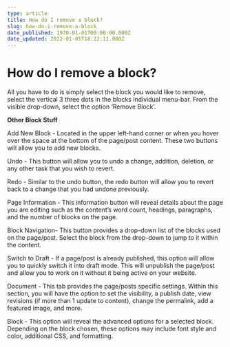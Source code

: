 ```yaml
---
type: article
title: How do I remove a block?
slug: how-do-i-remove-a-block
date_published: 1970-01-01T00:00:00.000Z
date_updated: 2022-01-05T18:22:11.000Z
---
```


# How do I remove a block?

All you have to do is simply select the block you would like to remove, select the vertical 3 three dots in the blocks individual menu-bar. From the visible drop-down, select the option ‘Remove Block’.

****Other Block Stuff****

Add New Block - Located in the upper left-hand corner or when you hover over the space at the bottom of the page/post content. These two buttons will allow you to add new blocks.

Undo - This button will allow you to undo a change, addition, deletion, or any other task that you wish to revert.

Redo - Similar to the undo button, the redo button will allow you to revert back to a change that you had undone previously.

Page Information - This information button will reveal details about the page you are editing such as the content’s word count, headings, paragraphs, and the number of blocks on the page.

Block Navigation- This button provides a drop-down list of the blocks used on the page/post. Select the block from the drop-down to jump to it within the content.

Switch to Draft - If a page/post is already published, this option will allow you to quickly switch it into draft mode. This will unpublish the page/post and allow you to work on it without it being active on your website.

Document - This tab provides the page/posts specific settings. Within this section, you will have the option to set the visibility, a publish date, view revisions (if more than 1 update to content), change the permalink, add a featured image, and more.

Block - This option will reveal the advanced options for a selected block. Depending on the block chosen, these options may include font style and color, additional CSS, and formatting.